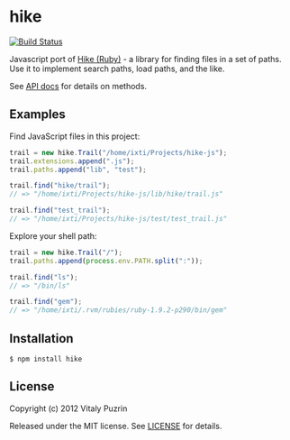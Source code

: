 hike
====

[![Build Status](https://travis-ci.org/nodeca/hike-js.png?branch=master)](https://travis-ci.org/nodeca/hike-js)

Javascript port of [Hike (Ruby)][hike] - a library for finding files in a set
of paths. Use it to implement search paths, load paths, and the like.

See [API docs][apidoc] for details on methods.


Examples
--------

Find JavaScript files in this project:

```js
trail = new hike.Trail("/home/ixti/Projects/hike-js");
trail.extensions.append(".js");
trail.paths.append("lib", "test");

trail.find("hike/trail");
// => "/home/ixti/Projects/hike-js/lib/hike/trail.js"

trail.find("test_trail");
// => "/home/ixti/Projects/hike-js/test/test_trail.js"
```

Explore your shell path:

```js
trail = new hike.Trail("/");
trail.paths.append(process.env.PATH.split(":"));

trail.find("ls");
// => "/bin/ls"

trail.find("gem");
// => "/home/ixti/.rvm/rubies/ruby-1.9.2-p290/bin/gem"
```


Installation
------------

    $ npm install hike


License
-------

Copyright (c) 2012 Vitaly Puzrin

Released under the MIT license. See [LICENSE][license] for details.


[hike]:     https://github.com/sstephenson/hike/
[apidoc]:   http://nodeca.github.com/hike-js/
[license]:  https://raw.github.com/nodeca/hike-js/master/LICENSE
